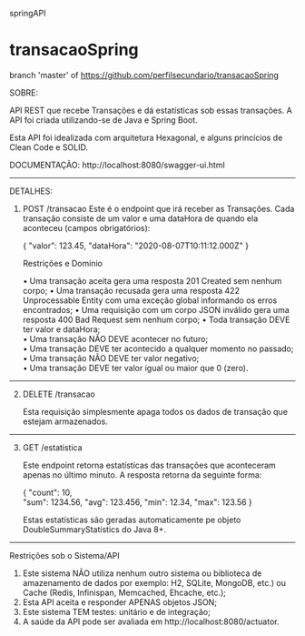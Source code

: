 
springAPI

# transacaoSpring
branch 'master' of https://github.com/perfilsecundario/transacaoSpring






SOBRE:

API REST que recebe Transações e dá estatísticas sob essas transações. A API foi criada utilizando-se de Java e Spring Boot.

Esta API foi idealizada com arquitetura Hexagonal, e alguns princícios de Clean Code e SOLID.
 
DOCUMENTAÇÃO:
http://localhost:8080/swagger-ui.html





__________________________________________________________________________________________________________________________________________________

DETALHES:





1. POST /transacao 
      Este é o endpoint que irá receber as Transações. Cada transação consiste de um valor e  uma dataHora de quando ela aconteceu (campos obrigatórios): 
      
      { 
       "valor": 123.45, 
       "dataHora": "2020-08-07T10:11:12.000Z" 
      } 

      Restrições e Domínio 
      
      • Uma transação aceita gera uma resposta 201 Created sem nenhum corpo; 
      • Uma transação recusada gera uma resposta 422 Unprocessable Entity com uma exceção global informando os erros encontrados;
      • Uma requisição com um corpo JSON inválido gera uma resposta 400 Bad Request sem nenhum corpo;
      • Toda transação DEVE ter valor e dataHora;  
      • Uma transação NÃO DEVE acontecer no futuro;  
      • Uma transação DEVE ter acontecido a qualquer momento no passado;  
      • Uma transação NÃO DEVE ter valor negativo;  
      • Uma transação DEVE ter valor igual ou maior que 0 (zero).
      
      
      
___________________________________________________________________________________________________________________________________________________      




2. DELETE /transacao 

      Esta requisição simplesmente apaga todos os dados de transação que estejam armazenados. 
      


___________________________________________________________________________________________________________________________________________________
        
    
    
    
3. GET /estatistica 

    Este endpoint retorna estatísticas das transações que aconteceram apenas no último minuto. A resposta retorna da seguinte forma: 
    
    { 
     "count": 10,  
     "sum": 1234.56, 
     "avg": 123.456, 
     "min": 12.34, 
     "max": 123.56 
    } 
    
    Estas estatísticas são geradas automaticamente pe objeto DoubleSummaryStatistics do Java 8+. 





___________________________________________________________________________________________________________________________________________________



Restrições sob o Sistema/API

   1. Este sistema NÃO utiliza nenhum outro sistema ou biblioteca de amazenamento de dados por exemplo: H2, SQLite, MongoDB, etc.) ou Cache (Redis, Infinispan, Memcached,             Ehcache, etc.);  
   2. Esta API aceita e responder APENAS objetos JSON;  
   3. Este sistema TEM testes: unitário e de integração;  
   4. A saúde da API pode ser avaliada em http://localhost:8080/actuator.






